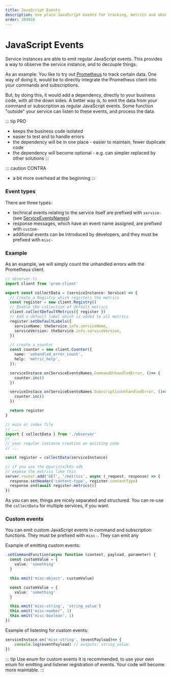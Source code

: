 ```yaml
---
title: JavaScript Events
description: Use plain JavaScript events for tracking, metrics and observability
order: 209910
---
```


# JavaScript Events

Service instances are able to emit regular JavaScript events. This provides a way to observe the service instance, and to decouple things.

As an example:
You like to try out [Prometheus](https://prometheus.io) to track certain data.
One way of doing it, would be to directly integrate the Prometheus client into your commands and subscriptions.

But, by doing this, it would add a dependency, directly to your business code, with all the down sides.
A better way is, to emit the data from your command or subscription as regular JavaScript events.
Some function "outside" your service can listen to these events, and process the data.

::: tip PRO

- keeps the business code isolated
- easier to test and to handle errors
- the dependency will be in one place - easier to maintain, fewer duplicate code
- the dependency will become optional - e.g. can simpler replaced by other solutions
:::

::: caution CONTRA

- a bit more overhead at the beginning
:::

### Event types

There are three types:

- technical events relating to the service itself are prefixed with `service-` (see [ServiceEventsNames](../../../api/@purista/core/enumerations/ServiceEventsNames.md))
- response messages, which have an event name assigned, are prefixed with `custom-`
- additional events can be introduced by developers, and they must be prefixed with `misc-`

### Example

As an example, we will simply count the unhandled errors with the Prometheus client.

```typescript
// observer.ts
import client from 'prom-client'

export const collectData = (serviceInstance: Service) => {
  // Create a Registry which registers the metrics
  const register = new client.Registry()
  // Enable the collection of default metrics
  client.collectDefaultMetrics({ register })
  // Add a default label which is added to all metrics
  register.setDefaultLabels({
    serviceName: theService.info.serviceName,
    serviceVersion: theService.info.serviceVersion,
  })

  // create a counter
  const counter = new client.Counter({
    name: 'unhandled_error_count',
    help: 'metric_help',
  });

  serviceInstace.on(ServiceEventsNames.CommandUnhandledError, ()=> {
    counter.inc()
  })

  serviceInstace.on(ServiceEventsNames.SubscriptionUnhandledError, ()=> {
    counter.inc()
  })

  return register
}
```

```typescript
// main or index file
// ...
import { collectData } from './observer'
// ...
// your regular instance creation an existing code
// ...

const register = collectData(serviceInstance)

// if you use the @purista/k8s-sdk
// expose the metrics like this
server.router.add('GET', '/metrics', async (_request, response) => {
  response.setHeader('content-type', register.contentType)
  response.end(await register.metrics())
})

```

As you can see, things are nicely separated and structured. You can re-use the `collectData` for multiple services, if you want.

### Custom events

You can emit custom JavaScript events in command and subscription functions. They must be prefixed with `misc-`. They can emit any

Example of emitting custom events:

```typescript
.setCommandFunction(async function (context, payload, parameter) {
  const customValue = {
    value: 'something'
  }

  this.emit('misc-object', customValue)

  const customValue = {
    value: 'something'
  }

  this.emit('misc-string', 'string_value')
  this.emit('misc-number', 1)
  this.emit('misc-boolean', 1)
})
```

Example of listening for custom events:

```typescript
serviceInstace.on('misc-string', (eventPayload)=> {
    console.log(eventPayload) // outputs: string_value
})
```

::: tip Use enum for custom events
It is recommended, to use your own enum for emitting and listener registration of events.
Your code will become more maintable.
:::
